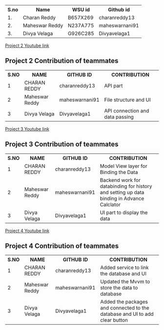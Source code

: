 <table>
  <tr>
    <th>S.no</th>
    <th>Name</th>
    <th>WSU id</th>
    <th>Github id</th>
  </tr>
  <tr>
    <td>1.</td>
    <td>Charan Reddy</td>
    <td>B657X269</td>
    <td>charanreddy13</td>
  </tr>
  <tr>
    <td>2.</td>
    <td>Maheswar Reddy</td>
    <td>N237A775</td>
    <td>maheswarnani91</td>
  </tr>
   <tr>
    <td>3.</td>
    <td>Divya Velaga</td>
    <td>G926C285</td>
    <td>Divyavelaga1</td>
  </tr>
</table>
<a href="https://youtu.be/-4ztAek9aGw" align="center">Project 2 Youtube link</a>
<h2>Project 2 Contribution of teammates</h2>

<table >
  <tr>
    <th>S.NO</th>
    <th>NAME</th>
    <th>GITHUB ID</th>
    <th>CONTRIBUTION</th>
  </tr>
  <tr>
    <td>1</td>
    <td>CHARAN REDDY</td>
    <td>charanreddy13</td>
    <td>API part</td>
  </tr>
  <tr>
    <td>2</td>
    <td>Maheswar Reddy</td>
    <td>maheswarnani91</td>
    <td>File structure and UI</td>
  </tr>
   <tr>
    <td>3</td>
    <td>Divya Velaga</td>
    <td>Divyavelaga1</td>
    <td>API connection and data passing </td>
  </tr>
</table>
<a href="https://youtu.be/H5z8BfN1KpQ" align="center">Project 3 Youtube link</a>
<h2>Project 3 Contribution of teammates</h2>

<table >
  <tr>
    <th>S.NO</th>
    <th>NAME</th>
    <th>GITHUB ID</th>
    <th>CONTRIBUTION</th>
  </tr>
  <tr>
    <td>1</td>
    <td>CHARAN REDDY</td>
    <td>charanreddy13</td>
    <td>Model View layer for Binding the Data</td>
  </tr>
  <tr>
    <td>2</td>
    <td>Maheswar Reddy</td>
    <td>maheswarnani91</td>
    <td>Backend work for databinding for history and setting up data binding in Advance Calclator</td>
  </tr>
   <tr>
    <td>3</td>
    <td>Divya Velaga</td>
    <td>Divyavelaga1</td>
    <td>UI part to display the data </td>
  </tr>
</table>



<a href="https://youtu.be/SVcY_m5dvmE" align="center">Project 4 Youtube link</a>
<h2>Project 4 Contribution of teammates</h2>

<table >
  <tr>
    <th>S.NO</th>
    <th>NAME</th>
    <th>GITHUB ID</th>
    <th>CONTRIBUTION</th>
  </tr>
  <tr>
    <td>1</td>
    <td>CHARAN REDDY</td>
    <td>charanreddy13</td>
    <td>Added service to link the database and UI </td>
  </tr>
  <tr>
    <td>2</td>
    <td>Maheswar Reddy</td>
    <td>maheswarnani91</td>
    <td>Updated the Mvvm to store the data to database</td>
  </tr>
   <tr>
    <td>3</td>
    <td>Divya Velaga</td>
    <td>Divyavelaga1</td>
    <td>Added the packages and connected to the database and UI to add clear button </td>
  </tr>
</table>



